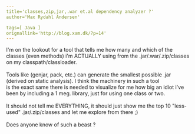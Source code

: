 ```yaml
---
title='classes,zip,jar,.war et.al dependency analyzer ?'
author='Max Rydahl Andersen'

tags=[ Java ]
orignallink='http://blog.xam.dk/?p=14'
---
```

<div><p>I'm on the lookout for a tool that tells me how many and which of the classes (even methods) i'm ACTUALLY using from the .jar/.war/.zip/classes on my classpath/classloader.<br><br>
Tools like (genjar, pack, etc.) can generate the smallest possible .jar (derived on static analysis). I think the machinery in such a tool<br>
is the exact same there is needed to visualize for me how big an idiot i've been by including a 1 meg. library, just for using one class or two.<br><br>
It should not tell me EVERYTHING, it should just show me the top 10 "less-used" .jar/.zip/classes and let me explore from there ;)<br><br>
Does anyone know of such a beast ?</p></div>

